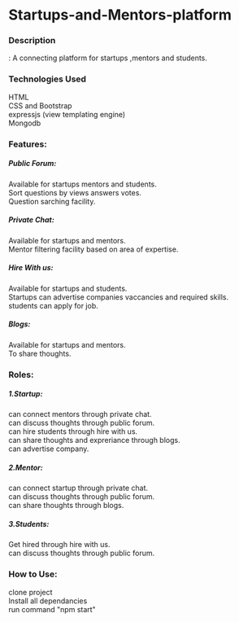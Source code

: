 # Startups-and-Mentors-platform
<h3>Description</h3>:
A connecting platform for startups ,mentors and students.

<h3>Technologies Used</h3>
HTML<br>
CSS and Bootstrap<br>
expressjs (view templating engine)<br>
Mongodb<br>

<h3>Features:</h3>
<h5>Public Forum: </h5>
Available for startups mentors and students.<br>
Sort questions by views answers votes.<br>
Question sarching facility.<br>

<h5>Private Chat:</h5>
Available for startups and mentors.<br>
Mentor filtering facility based on area of expertise.<br>

<h5>Hire With us:</h5>
Available for startups and students.<br>
Startups can advertise companies vaccancies and required skills.<br>
students can apply for job.<br>

<h5>Blogs:</h5>
Available for startups and mentors.<br>
To share thoughts.<br>


<h3>Roles:</h3>
<h5>1.Startup:</h5>
can connect mentors through private chat.<br>
can discuss thoughts through public forum.<br>
can hire students through hire with us.<br>
can share thoughts and expreriance through blogs.<br>
can advertise company.<br>
 
<h5>2.Mentor:</h5>
can connect startup through private chat.<br>
can discuss thoughts through public forum.<br>
can share thoughts through blogs.<br>

<h5>3.Students:</h5>
Get hired through hire with us.<br>
can discuss thoughts through public forum.<br>

<h3>How to Use:</h3>
clone project<br>
Install all dependancies<br>
run command "npm start"<br>

